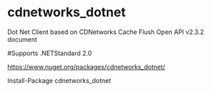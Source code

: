 # cdnetworks_dotnet
Dot Net Client based on CDNetworks Cache Flush Open API v2.3.2 document

#Supports .NETStandard 2.0

https://www.nuget.org/packages/cdnetworks_dotnet/

Install-Package cdnetworks_dotnet


